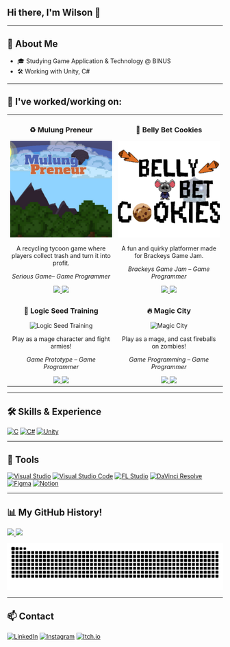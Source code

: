 ## Hi there, I'm Wilson 👋  

---

## 🚀 About Me 
- 🎓 Studying Game Application & Technology @ BINUS
- 🛠️ Working with Unity, C#

---

## 📂 I've worked/working on:

<table>
  <tr>
    <td width="50%" valign="top" align="center">
      <h3>♻️ Mulung Preneur</h3>
      <img src="https://github.com/wi1wil/wi1wil/raw/main/MulungPreneur.png" alt="Mulung Preneur" width="100%" height="225" style="object-fit:cover;"/>
      <p>A recycling tycoon game where players collect trash and turn it into profit.</p>
      <p><i>Serious Game– Game Programmer </i></p>
      <a href="https://github.com/wi1wil/MulungPreneur">
        <img src="https://img.shields.io/badge/READ%20MORE-181717?style=for-the-badge&logo=github&logoColor=white" />
      </a>
      <a href="https://wi1wil.itch.io/mulungpreneur">
        <img src="https://img.shields.io/badge/PLAY%20GAME-FF0000?style=for-the-badge&logo=itch.io&logoColor=white" />
      </a>
    </td>
    <td width="50%" valign="top" align="center">
      <h3>🍪 Belly Bet Cookies</h3>
      <img src="https://github.com/wi1wil/wi1wil/raw/main/BellyBetCookies.png" alt="Belly Bet Cookies" width="100%" height="225" style="object-fit:cover;"/>
      <p>A fun and quirky platformer made for Brackeys Game Jam.</p>
      <p><i>Brackeys Game Jam – Game Programmer</i></p>
      <a href="https://github.com/wi1wil/brackeys-gamejam">
        <img src="https://img.shields.io/badge/READ%20MORE-181717?style=for-the-badge&logo=github&logoColor=white" />
      </a>
      <a href="https://kangmantul.itch.io/rat-the-cookies-maniac">
        <img src="https://img.shields.io/badge/PLAY%20GAME-FF0000?style=for-the-badge&logo=itch.io&logoColor=white" />
      </a>
    </td>
  </tr>

  <tr>
    <td width="50%" valign="top" align="center">
      <h3>🧙 Logic Seed Training</h3>
      <img src="https://github.com/wi1wil/LST/raw/main/screenshot.png" alt="Logic Seed Training" width="100%" height="225" style="object-fit:cover;"/>
      <p>Play as a mage character and fight armies!</p>
      <p><i>Game Prototype – Game Programmer</i></p>
      <a href="https://github.com/wi1wil/LST">
        <img src="https://img.shields.io/badge/READ%20MORE-181717?style=for-the-badge&logo=github&logoColor=white" />
      </a>
      <a href="https://itch.io">
        <img src="https://img.shields.io/badge/PLAY%20GAME-FF0000?style=for-the-badge&logo=itch.io&logoColor=white" />
      </a>
    </td>
    <td width="50%" valign="top" align="center">
      <h3>🔥 Magic City</h3>
      <img src="https://github.com/wi1wil/MagicCity/raw/main/screenshot.png" alt="Magic City" width="100%" height="225" style="object-fit:cover;"/>
      <p>Play as a mage, and cast fireballs on zombies!</p>
      <p><i>Game Programming – Game Programmer</i></p>
      <a href="https://github.com/wi1wil/MagicCity">
        <img src="https://img.shields.io/badge/READ%20MORE-181717?style=for-the-badge&logo=github&logoColor=white" />
      </a>
      <a href="https://itch.io">
        <img src="https://img.shields.io/badge/PLAY%20GAME-FF0000?style=for-the-badge&logo=itch.io&logoColor=white" />
      </a>
    </td>
  </tr>
</table>

---

## 🛠️ Skills & Experience
[![C](https://img.shields.io/badge/C-00599C?style=for-the-badge&logo=c&logoColor=white)](https://en.wikipedia.org/wiki/C_(programming_language)) 
[![C#](https://custom-icon-badges.demolab.com/badge/C%23-239120.svg?logo=cs&logoColor=white&style=for-the-badge)](https://learn.microsoft.com/en-us/dotnet/csharp/) 
[![Unity](https://img.shields.io/badge/Unity-100000?style=for-the-badge&logo=unity&logoColor=white)](https://unity.com/)

---

## 🔧 Tools
[![Visual Studio](https://custom-icon-badges.demolab.com/badge/Visual%20Studio-5C2D91.svg?logo=visualstudio&logoColor=white&style=for-the-badge)](https://visualstudio.microsoft.com/)
[![Visual Studio Code](https://custom-icon-badges.demolab.com/badge/Visual%20Studio%20Code-0078d7.svg?logo=visualstudiocode&logoColor=white&style=for-the-badge)](https://code.visualstudio.com/)
[![FL Studio](https://custom-icon-badges.demolab.com/badge/FL%20Studio-20232A.svg?logo=flstudio&logoColor=FF6F00&style=for-the-badge)](https://www.image-line.com/)
[![DaVinci Resolve](https://custom-icon-badges.demolab.com/badge/DaVinci%20Resolve-233A51.svg?logo=davinci-resolve&logoColor=white&style=for-the-badge)](https://www.blackmagicdesign.com/products/davinciresolve)
[![Figma](https://custom-icon-badges.demolab.com/badge/Figma-F24E1E.svg?logo=figma&logoColor=white&style=for-the-badge)](https://www.figma.com/)
[![Notion](https://custom-icon-badges.demolab.com/badge/Notion-000000.svg?logo=notion&logoColor=white&style=for-the-badge)](https://www.notion.so/)

---



## 📊 My GitHub History!
<a href="https://github.com/anuraghazra/github-readme-stats">
  <img height="180em" src="https://github-readme-stats.vercel.app/api?username=wi1wil&show_icons=true&theme=tokyonight&hide_border=true&count_private=true" />
</a>
<a href="https://github.com/anuraghazra/github-readme-stats">
  <img height="180em" src="https://github-readme-stats.vercel.app/api/top-langs/?username=wi1wil&layout=compact&theme=tokyonight&hide_border=true" />
</a>

![GitHub Snake](https://raw.githubusercontent.com/wi1wil/wi1wil/output/github-contribution-grid-snake.svg)

---

## 📫 Contact  
[![LinkedIn](https://custom-icon-badges.demolab.com/badge/LinkedIn-0A66C2?logo=linkedin-white&logoColor=fff)](#)
[![Instagram](https://img.shields.io/badge/Instagram-%23E4405F.svg?logo=Instagram&logoColor=white)](#)
[![Itch.io](https://img.shields.io/badge/itch.io-%23FF0B34.svg?logo=Itch.io&logoColor=white)](#)
